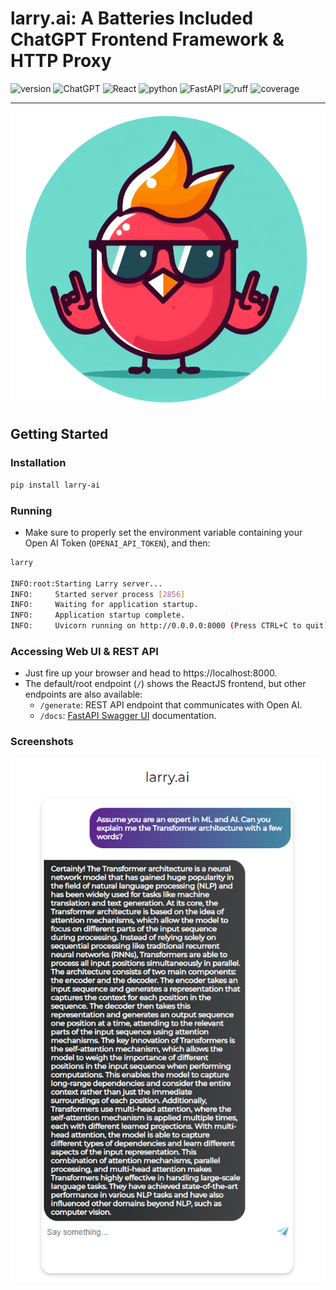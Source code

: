 # larry.ai: A Batteries Included ChatGPT Frontend Framework & HTTP Proxy

![version](https://img.shields.io/badge/version-0.0.1-red?style=for-the-badge) ![ChatGPT](https://img.shields.io/badge/chatGPT-74aa9c?style=for-the-badge&logo=openai&logoColor=white) ![React](https://img.shields.io/badge/react-%2320232a.svg?style=for-the-badge&logo=react&logoColor=%2361DAFB) ![python](https://img.shields.io/badge/python-3.11-blue?style=for-the-badge) ![FastAPI](https://img.shields.io/badge/FastAPI-005571?style=for-the-badge&logo=fastapi) ![ruff](https://img.shields.io/badge/lint-ruff-gold?style=for-the-badge) ![coverage](https://img.shields.io/badge/coverage-92%25-green?style=for-the-badge)

<hr />

<p align="center"><img src="https://github.com/rafaelpierre/larry/blob/main/img/larry.png?raw=true" style="size: 50%"/></p>

## Getting Started
### Installation
```bash
pip install larry-ai
```

### Running

* Make sure to properly set the environment variable containing your Open AI Token (`OPENAI_API_TOKEN`), and then:

```bash
larry

INFO:root:Starting Larry server...
INFO:     Started server process [2856]
INFO:     Waiting for application startup.
INFO:     Application startup complete.
INFO:     Uvicorn running on http://0.0.0.0:8000 (Press CTRL+C to quit)
```

### Accessing Web UI & REST API

* Just fire up your browser and head to https://localhost:8000.
* The default/root endpoint (`/`) shows the ReactJS frontend, but other endpoints are also available:
    * `/generate`: REST API endpoint that communicates with Open AI.
    * `/docs`: [FastAPI Swagger UI](https://fastapi.tiangolo.com/features/#automatic-docs) documentation.

### Screenshots

<p align="center"><img src="https://github.com/rafaelpierre/larry/blob/main/img/screenshot.png?raw=true" /></p>

